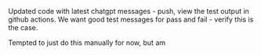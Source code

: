 Updated code with latest chatgpt messages - push, view the test output in github actions. We want good test messages for pass and fail - verify this is the case.

Tempted to just do this manually for now, but am 